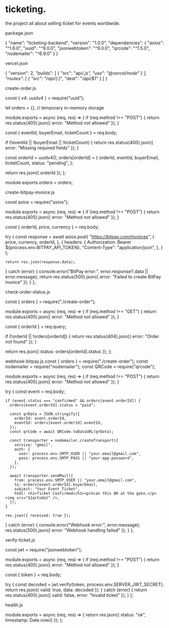 # ticketing.
the project all about selling ticket for events worldwide.

package.json

{
  "name": "ticketing-backend",
  "version": "1.0.0",
  "dependencies": {
    "axios": "^1.6.0",
    "uuid": "^9.0.0",
    "jsonwebtoken": "^9.0.0",
    "qrcode": "^1.5.0",
    "nodemailer": "^6.9.0"
  }
}

vercel.json

{
  "version": 2,
  "builds": [
    { "src": "api/*.js", "use": "@vercel/node" }
  ],
  "routes": [
    { "src": "/api/(.*)", "dest": "/api/$1" }
  ]
}


create-order.js

const { v4: uuidv4 } = require("uuid");

let orders = {}; // temporary in-memory storage

module.exports = async (req, res) => {
  if (req.method !== "POST") {
    return res.status(405).json({ error: "Method not allowed" });
  }

  const { eventId, buyerEmail, ticketCount } = req.body;

  if (!eventId || !buyerEmail || !ticketCount) {
    return res.status(400).json({ error: "Missing required fields" });
  }

  const orderId = uuidv4();
  orders[orderId] = {
    orderId,
    eventId,
    buyerEmail,
    ticketCount,
    status: "pending",
  };

  return res.json({ orderId });
};

module.exports.orders = orders;



create-bitpay-invoice.js

const axios = require("axios");

module.exports = async (req, res) => {
  if (req.method !== "POST") {
    return res.status(405).json({ error: "Method not allowed" });
  }

  const { orderId, price, currency } = req.body;

  try {
    const response = await axios.post(
      "https://bitpay.com/invoices",
      {
        price,
        currency,
        orderId,
      },
      {
        headers: {
          Authorization: Bearer ${process.env.BITPAY_API_TOKEN},
          "Content-Type": "application/json",
        },
      }
    );

    return res.json(response.data);
  } catch (error) {
    console.error("BitPay error:", error.response?.data || error.message);
    return res.status(500).json({ error: "Failed to create BitPay invoice" });
  }
};



check-order-status.js

const { orders } = require("./create-order");

module.exports = async (req, res) => {
  if (req.method !== "GET") {
    return res.status(405).json({ error: "Method not allowed" });
  }

  const { orderId } = req.query;

  if (!orderId || !orders[orderId]) {
    return res.status(404).json({ error: "Order not found" });
  }

  return res.json({ status: orders[orderId].status });
};


webhook-bitpay.js
const { orders } = require("./create-order");
const nodemailer = require("nodemailer");
const QRCode = require("qrcode");

module.exports = async (req, res) => {
  if (req.method !== "POST") {
    return res.status(405).json({ error: "Method not allowed" });
  }

  try {
    const event = req.body;

    if (event.status === "confirmed" && orders[event.orderId]) {
      orders[event.orderId].status = "paid";

      const qrData = JSON.stringify({
        orderId: event.orderId,
        eventId: orders[event.orderId].eventId,
      });
      const qrCode = await QRCode.toDataURL(qrData);

      const transporter = nodemailer.createTransport({
        service: "gmail",
        auth: {
          user: process.env.SMTP_USER || "your.email@gmail.com",
          pass: process.env.SMTP_PASS || "your-app-password",
        },
      });

      await transporter.sendMail({
        from: process.env.SMTP_USER || "your.email@gmail.com",
        to: orders[event.orderId].buyerEmail,
        subject: "Your Event Ticket",
        html: <h1>Ticket Confirmed</h1><p>Scan this QR at the gate.</p><img src="${qrCode}" />,
      });
    }

    res.json({ received: true });
  } catch (error) {
    console.error("Webhook error:", error.message);
    res.status(500).json({ error: "Webhook handling failed" });
  }
};

verify-ticket.js

const jwt = require("jsonwebtoken");

module.exports = async (req, res) => {
  if (req.method !== "POST") {
    return res.status(405).json({ error: "Method not allowed" });
  }

  const { token } = req.body;

  try {
    const decoded = jwt.verify(token, process.env.SERVER_JWT_SECRET);
    return res.json({ valid: true, data: decoded });
  } catch (error) {
    return res.status(400).json({ valid: false, error: "Invalid ticket" });
  }
};



health.js

module.exports = async (req, res) => {
  return res.json({ status: "ok", timestamp: Date.now() });
};





